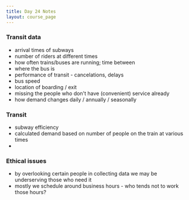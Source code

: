 ```yaml
---
title: Day 24 Notes
layout: course_page
---
```


### Transit data
- arrival times of subways
- number of riders at different times
- how often trains/buses are running; time between
- where the bus is
- performance of transit - cancelations, delays
- bus speed
- location of boarding / exit
- missing the people who don't have (convenient) service already
- how demand changes daily / annually / seasonally

### Transit 
- subway efficiency 
- calculated demand based on number of people on the train at various times
- 
### Ethical issues
- by overlooking certain people in collecting data we may be underserving those who need it
- mostly we schedule around business hours - who tends not to work those hours?
